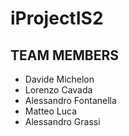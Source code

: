 # iProjectIS2
## TEAM MEMBERS
 * Davide Michelon
 * Lorenzo Cavada
 * Alessandro Fontanella
 * Matteo Luca
 * Alessandro Grassi